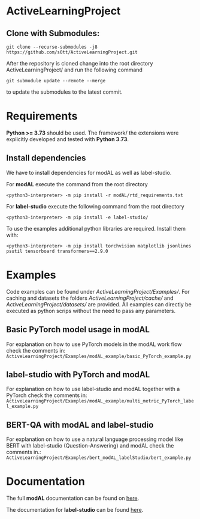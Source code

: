 # ActiveLearningProject

## Clone with Submodules: 
```
git clone --recurse-submodules -j8 https://github.com/s0tt/ActiveLearningProject.git
```
After the repository is cloned change into the root directory ActiveLearningProject/ and run the following command
```
git submodule update --remote --merge
```
to update the submodules to the latest commit. 
# Requirements 

**Python >= 3.73** should be used. The framework/ the extensions were explicitly developed and tested with **Python 3.73**.
## Install dependencies 
We have to install dependencies for modAL as well as label-studio. 

For **modAL** execute the command from the root directory
```
<python3-interpreter> -m pip install -r modAL/rtd_requirements.txt
```
For **label-studio** execute the following command from the root directory 
```
<python3-interpreter> -m pip install -e label-studio/
```

To use the examples additional python libraries are required. Install them with: 
```
<python3-interpreter> -m pip install torchvision matplotlib jsonlines psutil tensorboard transformers==2.9.0
```

# Examples

Code examples can be found under *ActiveLearningProject/Examples/*. For caching and datasets the folders *ActiveLearningProject/cache/* and *ActiveLearningProject/datasets/* are provided. All examples can directly be executed as python scrips without the need to pass any parameters.

## Basic PyTorch model usage in modAL 

For explanation on how to use PyTorch models in the modAL work flow check the comments in: `ActiveLearningProject/Examples/modAL_example/basic_PyTorch_example.py`

## label-studio with PyTorch and modAL 

For explanation on how to use label-studio and modAL together with a PyTorch check the comments in: `ActiveLearningProject/Examples/modAL_example/multi_metric_PyTorch_label_example.py`

## BERT-QA with modAL and label-studio

For explanation on how to use a natural language processing model like BERT with label-studio (Question-Answering) and modAL check the comments in.: `ActiveLearningProject/Examples/bert_modAL_labelStudio/bert_example.py`



# Documentation 

The full **modAL** documentation can be found on [here](https://modal-python.readthedocs.io/en/latest/).

The documentation for **label-studio** can be found  [here](https://labelstud.io/guide/).





